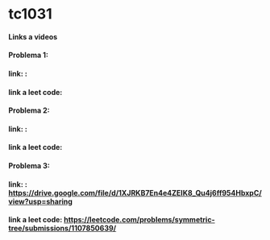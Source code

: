 # tc1031
#### Links a videos
  #### Problema 1:
   #### link: : 
   #### link a leet code: 
 #### Problema 2:
 ####  link: : 
  #### link a leet code: 
  #### Problema 3:
   #### link: : https://drive.google.com/file/d/1XJRKB7En4e4ZElK8_Qu4j6ff954HbxpC/view?usp=sharing
  #### link a leet code: https://leetcode.com/problems/symmetric-tree/submissions/1107850639/
